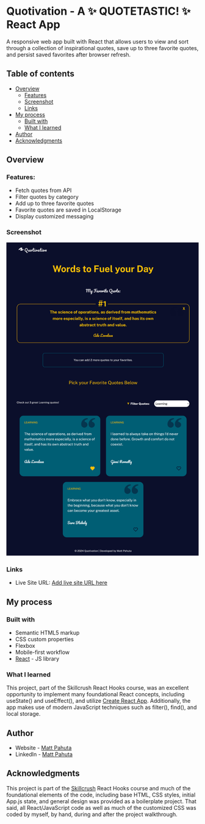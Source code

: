 # Quotivation - A ✨ QUOTETASTIC! ✨ React App

A responsive web app built with React that allows users to view and sort through a collection of inspirational quotes, save up to three favorite quotes, and persist saved favorites after browser refresh.

## Table of contents

- [Overview](#overview)
  - [Features](#features)
  - [Screenshot](#screenshot)
  - [Links](#links)
- [My process](#my-process)
  - [Built with](#built-with)
  - [What I learned](#what-i-learned)
- [Author](#author)
- [Acknowledgments](#acknowledgments)


## Overview

### Features:

- Fetch quotes from API
- Filter quotes by category
- Add up to three favorite quotes
- Favorite quotes are saved in LocalStorage
- Display customized messaging 

### Screenshot

![](./project-ss.jpg)


### Links

- Live Site URL: [Add live site URL here](https://your-live-site-url.com)

## My process

### Built with

- Semantic HTML5 markup
- CSS custom properties
- Flexbox
- Mobile-first workflow
- [React](https://reactjs.org/) - JS library


### What I learned

This project, part of the Skillcrush React Hooks course, was an excellent opportunity to implement many foundational React concepts, including useState() and useEffect(), and utilize [Create React App](https://github.com/facebook/create-react-app). Additionally, the app makes use of modern JavaScript techniques such as filter(), find(), and local storage.

## Author

- Website - [Matt Pahuta](https://www.mattpahuta.com)
- LinkedIn - [Matt Pahuta](www.linkedin.com/in/mattpahuta)

## Acknowledgments

This project is part of the [Skillcrush](https://www.skillcrush.com) React Hooks course and much of the foundational elements of the code, including base HTML, CSS styles, initial App.js state, and general design was provided as a boilerplate project. That said, all React/JavaScript code as well as much of the customized CSS was coded by myself, by hand, during and after the project walkthrough.